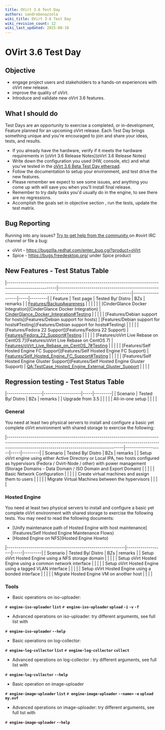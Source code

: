 ```yaml
---
title: OVirt 3.6 Test Day
authors: sandrobonazzola
wiki_title: OVirt 3.6 Test Day
wiki_revision_count: 12
wiki_last_updated: 2015-08-10
---
```


# OVirt 3.6 Test Day

## Objective

*   engage project users and stakeholders to a hands-on experiences with oVirt new release.
*   improve the quality of oVirt.
*   Introduce and validate new oVirt 3.6 features.

## What I should do

Test Days are an opportunity to exercise a completed, or in-development, Feature planned for an upcoming oVirt release. Each Test Day brings something unique and you're encouraged to join and share your ideas, tests, and results.

*   If you already have the hardware, verify if it meets the hardware requirements in [oVirt 3.6 Release Notes](oVirt 3.6 Release Notes)
*   Write down the configuration you used (HW, console, etc) and what you've tested in the [oVirt 3.6 Beta Test Day etherpad](http://etherpad.ovirt.org/p/ovirt-3.6-beta-test-day-1).
*   Follow the documentation to setup your environment, and test drive the new features.
*   Please remember we expect to see some issues, and anything you come up with will save you when you'll install final release.
*   Remember to try daily tasks you'd usually do in the engine, to see there are no regressions.
*   Accomplish the goals set in objective section , run the tests, update the test matrix.

## Bug Reporting

Running into any issues? [ Try to get help from the community ](Community) on #ovirt IRC channel or file a bug:

*   oVirt - <https://bugzilla.redhat.com/enter_bug.cgi?product=oVirt>
*   Spice - <https://bugs.freedesktop.org/> under Spice product

## New Features - Test Status Table

|-------------------------------------------------------------------------------------------------------|-------------------------------------------------------------------------------------------------------------------|-------------------|-----|---------|
| Feature                                                                                               | Test page                                                                                                         | Tested By/ Distro | BZs | remarks |
| [Features/BackupAwareness](Features/BackupAwareness)                                       |                                                                                                                   |                   |     |         |
| [CinderGlance Docker Integration](CinderGlance Docker Integration)                         | [CinderGlance_Docker_Integration#Testing](CinderGlance_Docker_Integration#Testing)                  |                   |     |         |
| [Features/Debian support for hosts](Features/Debian support for hosts)                     | [Features/Debian support for hosts#Testing](Features/Debian support for hosts#Testing)                |                   |     |         |
| [Features/Fedora 22 Support](Features/Fedora 22 Support)                                   | [Features/Fedora_22_Support#Testing](Features/Fedora_22_Support#Testing)                            |                   |     |         |
| [Features/oVirt Live Rebase on CentOS 7](Features/oVirt Live Rebase on CentOS 7)           | [Features/oVirt_Live_Rebase_on_CentOS_7#Testing](Features/oVirt_Live_Rebase_on_CentOS_7#Testing) |                   |     |         |
| [Features/Self Hosted Engine FC Support](Features/Self Hosted Engine FC Support)           | [Features/Self_Hosted_Engine_FC_Support#Testing](Features/Self_Hosted_Engine_FC_Support#Testing)  |                   |     |         |
| [Features/Self Hosted Engine Gluster Support](Features/Self Hosted Engine Gluster Support) | <QA:TestCase_Hosted_Engine_External_Gluster_Support>                                                              |                   |     |         |

## Regression testing - Test Status Table

|------------------|-------------------|-----|---------|
| Scenario         | Tested By/ Distro | BZs | remarks |
| Upgrade from 3.5 |                   |     |         |
| All-in-one setup |                   |     |         |

### General

You need at least two physical servers to install and configure a basic yet complete oVirt environment with shared storage to exercise the following:

|-----------------------------------------------------------------------------------------------------------------------------------------------------------------------------------------------------------------------|-------------------|-----|---------|
| Scenario                                                                                                                                                                                                              | Tested By/ Distro | BZs | remarks |
| Setup oVirt engine using either Active Directory or Local IPA, two hosts configured as hypervisors (Fedora / Ovirt-Node / other) with power management (Storage Domains - Data Domain / ISO Domain and Export Domain) |                   |     |         |
| Basic Network Configuration                                                                                                                                                                                           |                   |     |         |
| Create virtual machines and assign them to users                                                                                                                                                                      |                   |     |         |
| Migrate Virtual Machines between the hypervisors                                                                                                                                                                      |                   |     |         |

### Hosted Engine

You need at least two physical servers to install and configure a basic yet complete oVirt environment with shared storage to exercise the following tests. You may need to read the following documents:

*   [Unify maintenance path of Hosted Engine with host maintenance](Features/Self Hosted Engine Maintenance Flows)
*   [Hosted Engine on NFS](Hosted Engine Howto)

|------------------------------------------------------------|-------------------|-----|---------|
| Scenario                                                   | Tested By/ Distro | BZs | remarks |
| Setup oVirt Hosted Engine using a NFS storage domain       |                   |     |         |
| Setup oVirt Hosted Engine using a common network interface |                   |     |         |
| Setup oVirt Hosted Engine using a tagged VLAN interface    |                   |     |         |
| Setup oVirt Hosted Engine using a bonded interface         |                   |     |         |
| Migrate Hosted Engine VM on another host                   |                   |     |         |

### Tools

*   Basic operations on iso-uploader:

`# `**`engine-iso-uploader` `list`**
`# `**`engine-iso-uploader` `upload` <iso> `-i` <iso-domain-name> `-v` `-f`**

*   Advanced operations on iso-uploader: try different arguments, see full list with

`# `**`engine-iso-uploader` `--help`**

*   Basic operations on log-collector:

`# `**`engine-log-collector` `list`**
`# `**`engine-log-collector` `collect`**

*   Advanced operations on log-collector : try different arguments, see full list with

`# `**`engine-log-collector` `--help`**

*   Basic operation on image-uploader

`# `**`engine-image-uploader` `list`**
`# `**`engine-image-uploader` `--name=`<new name here> `-e` <domain> `upload` `my.ovf`**

*   Advanced operations on image-uploader: try different arguments, see full list with

`# `**`engine-image-uploader` `--help`**

